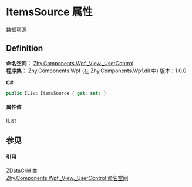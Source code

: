 # ItemsSource 属性


数据项源



## Definition
**命名空间：** <a href="939d3892-9fca-bd37-7b75-4eadde1d40b0">Zhy.Components.Wpf._View._UserControl</a>  
**程序集：** Zhy.Components.Wpf (在 Zhy.Components.Wpf.dll 中) 版本：1.0.0

**C#**
``` C#
public IList ItemsSource { get; set; }
```



#### 属性值
<a href="https://learn.microsoft.com/dotnet/api/system.collections.ilist" target="_blank" rel="noopener noreferrer">IList</a>

## 参见


#### 引用
<a href="745a7b55-dc2b-93df-b967-de6e1a075ed6">ZDataGrid 类</a>  
<a href="939d3892-9fca-bd37-7b75-4eadde1d40b0">Zhy.Components.Wpf._View._UserControl 命名空间</a>  
